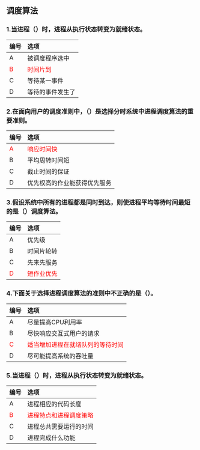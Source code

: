 ## 调度算法

### 1.当进程（）时，进程从执行状态转变为就绪状态。
|编号|选项|
|:-|:-|
|A|被调度程序选中|
|<font color="red">B</font>|<font color="red">时间片到</font>|
|C|等待某一事件|
|D|等待的事件发生了|

### 2.在面向用户的调度准则中，（）是选择分时系统中进程调度算法的重要准则。
|编号|选项|
|:-|:-|
|<font color="red">A</font>|<font color="red">响应时间快</font>|
|B|平均周转时间短|
|C|截止时间的保证|
|D|优先权高的作业能获得优先服务|

### 3.假设系统中所有的进程都是同时到达，则使进程平均等待时间最短的是（）调度算法。
|编号|选项|
|:-|:-|
|A|优先级|
|B|时间片轮转|
|C|先来先服务|
|<font color="red">D</font>|<font color="red">短作业优先</font>|

### 4.下面关于选择进程调度算法的准则中不正确的是（）。
|编号|选项|
|:-|:-|
|A|尽量提高CPU利用率|
|B|尽快响应交互式用户的请求|
|<font color="red">C</font>|<font color="red">适当增加进程在就绪队列的等待时间</font>|
|D|尽可能提高系统的吞吐量|

### 5.当进程（）时，进程从执行状态转变为就绪状态。
|编号|选项|
|:-|:-|
|A|进程相应的代码长度|
|<font color="red">B</font>|<font color="red">进程特点和进程调度策略</font>|
|C|进程总共需要运行的时间|
|D|进程完成什么功能|

